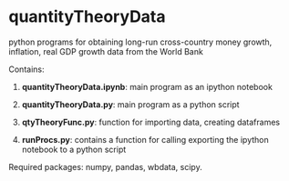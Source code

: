 # quantityTheoryData
python programs for obtaining long-run cross-country money growth, inflation, real GDP growth data from the World Bank

Contains:

1. **quantityTheoryData.ipynb**: main program as an ipython notebook

2. **quantityTheoryData.py**: main program as a python script

3. **qtyTheoryFunc.py**: function for importing data, creating dataframes

4. **runProcs.py**: contains a function for calling exporting the ipython notebook to a python script

Required packages: numpy, pandas, wbdata, scipy.
